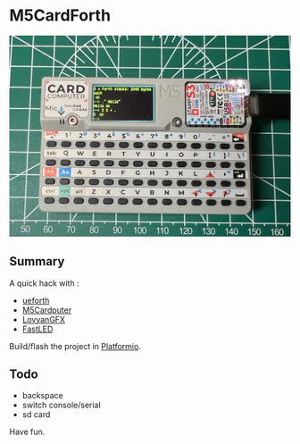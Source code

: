 # M5CardForth

![M5CardForth](media/M5CardForth.png)

## Summary 
A quick hack with :

* [ueforth](https://github.com/flagxor/ueforth)
* [M5Cardputer](https://github.com/m5stack/M5Cardputer)
* [LovyanGFX](https://github.com/lovyan03/LovyanGFX)
* [FastLED](https://github.com/FastLED/FastLED)

Build/flash the project in [Platformio](https://platformio.org/).

## Todo

* backspace
* switch console/serial
* sd card

Have fun.
